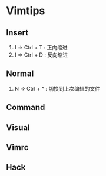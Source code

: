 # Vimtips

## Insert

1. I => Ctrl + T : 正向缩进
2. I => Ctrl + D : 反向缩进

## Normal

1. N => Ctrl + ^ : 切换到上次编辑的文件

## Command

## Visual

## Vimrc

## Hack
